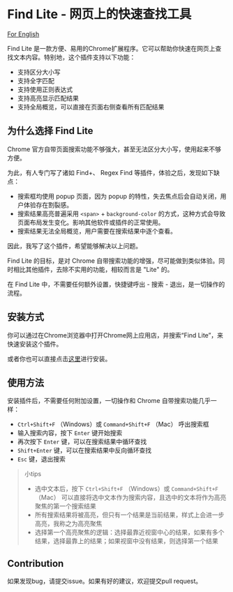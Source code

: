 # Find Lite - 网页上的快速查找工具

[For English](./README.en.md)

Find Lite 是一款方便、易用的Chrome扩展程序。它可以帮助你快速在网页上查找文本内容。特别地，这个插件支持以下功能：

- 支持区分大小写
- 支持全字匹配
- 支持使用正则表达式
- 支持高亮显示匹配结果
- 支持全局概览，可以直接在页面右侧查看所有匹配结果

## 为什么选择 Find Lite

Chrome 官方自带页面搜索功能不够强大，甚至无法区分大小写，使用起来不够方便。

为此，有人专门写了诸如 Find+、 Regex Find 等插件，体验之后，发现如下缺点：

- 搜索框均使用 popup 页面，因为 popup 的特性，失去焦点后会自动关闭，用户体验存在割裂感。
- 搜索结果高亮普遍采用 `<span>` + `background-color` 的方式，这种方式会导致页面布局发生变化。影响其他软件或插件的正常使用。
- 搜索结果无法全局概览，用户需要在搜索结果中逐个查看。

因此，我写了这个插件，希望能够解决以上问题。

Find Lite 的目标，是对 Chrome 自带搜索功能的增强，尽可能做到类似体验。同时相比其他插件，去除不实用的功能，相较而言是 "Lite"
的。

在 Find Lite 中，不需要任何额外设置，快捷键呼出 - 搜索 - 退出，是一切操作的流程。

## 安装方式

你可以通过在Chrome浏览器中打开Chrome网上应用店，并搜索“Find Lite”，来快速安装这个插件。

或者你也可以直接点击[这里](https://chrome.google.com/webstore/detail/find-lite/ndjgjgjgjgjgjgjgjgjgjgjgj)进行安装。

## 使用方法

安装插件后，不需要任何附加设置，一切操作和 Chrome 自带搜索功能几乎一样：

- `Ctrl+Shift+F` （Windows）或 `Command+Shift+F` （Mac） 呼出搜索框
- 输入搜索内容，按下 `Enter` 键开始搜索
- 再次按下 `Enter` 键，可以在搜索结果中循环查找
- `Shift+Enter` 键，可以在搜索结果中反向循环查找
- `Esc` 键，退出搜索

> 小tips
> - 选中文本后，按下 `Ctrl+Shift+F` （Windows）或 `Command+Shift+F` （Mac） 可以直接将选中文本作为搜索内容，且选中的文本将作为高亮聚焦的第一个搜索结果
> - 所有搜索结果将被高亮，但只有一个结果是当前结果，样式上会进一步高亮，我称之为高亮聚焦
> - 选择第一个高亮聚焦的逻辑：选择最靠近视窗中心的结果，如果有多个结果，选择最靠上的结果；如果视窗中没有结果，则选择第一个结果

## Contribution

如果发现bug，请提交issue。如果有好的建议，欢迎提交pull request。